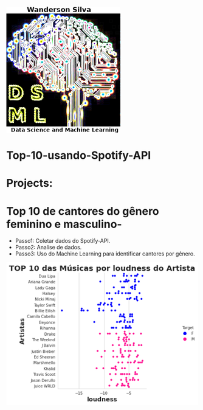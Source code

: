 ![](Image/SloganWanderson.png)
# Top-10-usando-Spotify-API


# Projects:
  # Top 10 de cantores do gênero feminino e masculino-
  - Passo1: Coletar dados do Spotify-API.
  - Passo2: Analise de dados.
  - Passo3: Uso do Machine Learning para identificar cantores por gênero.
  
  <p align="center">
  <img  src="Image/loudness.png">
</p>

